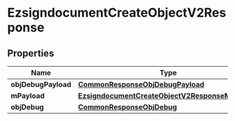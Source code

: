 
# EzsigndocumentCreateObjectV2Response

## Properties
Name | Type | Description | Notes
------------ | ------------- | ------------- | -------------
**objDebugPayload** | [**CommonResponseObjDebugPayload**](CommonResponseObjDebugPayload.md) |  | 
**mPayload** | [**EzsigndocumentCreateObjectV2ResponseMPayload**](EzsigndocumentCreateObjectV2ResponseMPayload.md) |  | 
**objDebug** | [**CommonResponseObjDebug**](CommonResponseObjDebug.md) |  |  [optional]



